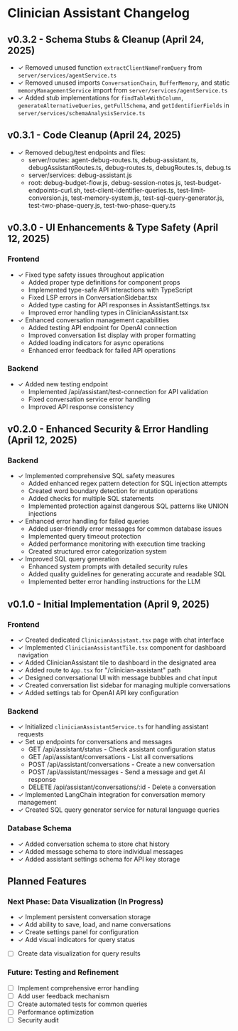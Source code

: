 # Clinician Assistant Changelog

## v0.3.2 - Schema Stubs & Cleanup (April 24, 2025)

- ✓ Removed unused function `extractClientNameFromQuery` from `server/services/agentService.ts`
- ✓ Removed unused imports `ConversationChain`, `BufferMemory`, and static `memoryManagementService` import from `server/services/agentService.ts`
- ✓ Added stub implementations for `findTableWithColumn`, `generateAlternativeQueries`, `getFullSchema`, and `getIdentifierFields` in `server/services/schemaAnalysisService.ts`

## v0.3.1 - Code Cleanup (April 24, 2025)

- ✓ Removed debug/test endpoints and files:
  - server/routes: agent-debug-routes.ts, debug-assistant.ts, debugAssistantRoutes.ts, debug-routes.ts, debugRoutes.ts, debug.ts
  - server/services: debug-assistant.js
  - root: debug-budget-flow.js, debug-session-notes.js, test-budget-endpoints-curl.sh, test-client-identifier-queries.ts, test-limit-conversion.js, test-memory-system.js, test-sql-query-generator.js, test-two-phase-query.js, test-two-phase-query.ts

## v0.3.0 - UI Enhancements & Type Safety (April 12, 2025)

### Frontend

- ✓ Fixed type safety issues throughout application
  - Added proper type definitions for component props
  - Implemented type-safe API interactions with TypeScript
  - Fixed LSP errors in ConversationSidebar.tsx
  - Added type casting for API responses in AssistantSettings.tsx
  - Improved error handling types in ClinicianAssistant.tsx
- ✓ Enhanced conversation management capabilities
  - Added testing API endpoint for OpenAI connection
  - Improved conversation list display with proper formatting
  - Added loading indicators for async operations
  - Enhanced error feedback for failed API operations

### Backend

- ✓ Added new testing endpoint
  - Implemented /api/assistant/test-connection for API validation
  - Fixed conversation service error handling
  - Improved API response consistency

## v0.2.0 - Enhanced Security & Error Handling (April 12, 2025)

### Backend

- ✓ Implemented comprehensive SQL safety measures
  - Added enhanced regex pattern detection for SQL injection attempts
  - Created word boundary detection for mutation operations
  - Added checks for multiple SQL statements
  - Implemented protection against dangerous SQL patterns like UNION injections
- ✓ Enhanced error handling for failed queries
  - Added user-friendly error messages for common database issues
  - Implemented query timeout protection
  - Added performance monitoring with execution time tracking
  - Created structured error categorization system
- ✓ Improved SQL query generation
  - Enhanced system prompts with detailed security rules
  - Added quality guidelines for generating accurate and readable SQL
  - Implemented better error handling instructions for the LLM

## v0.1.0 - Initial Implementation (April 9, 2025)

### Frontend

- ✓ Created dedicated `ClinicianAssistant.tsx` page with chat interface
- ✓ Implemented `ClinicianAssistantTile.tsx` component for dashboard navigation
- ✓ Added ClinicianAssistant tile to dashboard in the designated area
- ✓ Added route to `App.tsx` for "/clinician-assistant" path
- ✓ Designed conversational UI with message bubbles and chat input
- ✓ Created conversation list sidebar for managing multiple conversations
- ✓ Added settings tab for OpenAI API key configuration

### Backend

- ✓ Initialized `clinicianAssistantService.ts` for handling assistant requests
- ✓ Set up endpoints for conversations and messages
  - GET /api/assistant/status - Check assistant configuration status
  - GET /api/assistant/conversations - List all conversations
  - POST /api/assistant/conversations - Create a new conversation
  - POST /api/assistant/messages - Send a message and get AI response
  - DELETE /api/assistant/conversations/:id - Delete a conversation
- ✓ Implemented LangChain integration for conversation memory management
- ✓ Created SQL query generator service for natural language queries

### Database Schema

- ✓ Added conversation schema to store chat history
- ✓ Added message schema to store individual messages
- ✓ Added assistant settings schema for API key storage

## Planned Features

### Next Phase: Data Visualization (In Progress)

- ✓ Implement persistent conversation storage
- ✓ Add ability to save, load, and name conversations
- ✓ Create settings panel for configuration
- ✓ Add visual indicators for query status
- [ ] Create data visualization for query results

### Future: Testing and Refinement

- [ ] Implement comprehensive error handling
- [ ] Add user feedback mechanism
- [ ] Create automated tests for common queries
- [ ] Performance optimization
- [ ] Security audit
